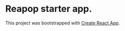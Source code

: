 # Reapop starter app.

This project was bootstrapped with [Create React App](https://github.com/facebook/create-react-app).

